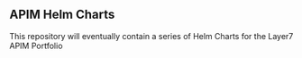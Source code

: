 ## APIM Helm Charts
This repository will eventually contain a series of Helm Charts for the Layer7 APIM Portfolio